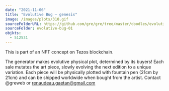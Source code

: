 ```yaml
---
date: "2021-11-06"
title: "Evolutive Bug – genesis"
image: /images/plots/310.gif
sourceFolderURL: https://github.com/gre/gre/tree/master/doodles/evolutive-bug-01
sourceFolder: evolutive-bug-01
objkts:
  - 512531
---
```


This is part of an NFT concept on Tezos blockchain.

The generator makes evolutive physical plot, determined by its buyers! Each sale mutates the art piece, slowly evolving the next edition to a unique variation. Each piece will be physically plotted with fountain pen (21cm by 21cm) and can be shipped worldwide when bought from the artist. Contact @greweb or renaudeau.gaetan@gmail.com
